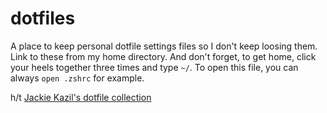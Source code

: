 # dotfiles
A place to keep personal dotfile settings files so I don't keep loosing them. Link to these from my home directory. And don't forget, to get home, click your heels together three times and type `~/`. To open this file, you can always `open .zshrc` for example.

h/t [Jackie Kazil's dotfile collection](https://github.com/jackiekazil/dotfiles)
